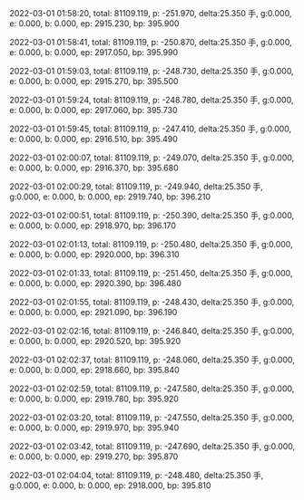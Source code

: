 2022-03-01 01:58:20, total: 81109.119, p: -251.970, delta:25.350 手, g:0.000, e: 0.000, b: 0.000, ep: 2915.230, bp: 395.900

2022-03-01 01:58:41, total: 81109.119, p: -250.870, delta:25.350 手, g:0.000, e: 0.000, b: 0.000, ep: 2917.050, bp: 395.990

2022-03-01 01:59:03, total: 81109.119, p: -248.730, delta:25.350 手, g:0.000, e: 0.000, b: 0.000, ep: 2915.270, bp: 395.500

2022-03-01 01:59:24, total: 81109.119, p: -248.780, delta:25.350 手, g:0.000, e: 0.000, b: 0.000, ep: 2917.060, bp: 395.730

2022-03-01 01:59:45, total: 81109.119, p: -247.410, delta:25.350 手, g:0.000, e: 0.000, b: 0.000, ep: 2916.510, bp: 395.490

2022-03-01 02:00:07, total: 81109.119, p: -249.070, delta:25.350 手, g:0.000, e: 0.000, b: 0.000, ep: 2916.370, bp: 395.680

2022-03-01 02:00:29, total: 81109.119, p: -249.940, delta:25.350 手, g:0.000, e: 0.000, b: 0.000, ep: 2919.740, bp: 396.210

2022-03-01 02:00:51, total: 81109.119, p: -250.390, delta:25.350 手, g:0.000, e: 0.000, b: 0.000, ep: 2918.970, bp: 396.170

2022-03-01 02:01:13, total: 81109.119, p: -250.480, delta:25.350 手, g:0.000, e: 0.000, b: 0.000, ep: 2920.000, bp: 396.310

2022-03-01 02:01:33, total: 81109.119, p: -251.450, delta:25.350 手, g:0.000, e: 0.000, b: 0.000, ep: 2920.390, bp: 396.480

2022-03-01 02:01:55, total: 81109.119, p: -248.430, delta:25.350 手, g:0.000, e: 0.000, b: 0.000, ep: 2921.090, bp: 396.190

2022-03-01 02:02:16, total: 81109.119, p: -246.840, delta:25.350 手, g:0.000, e: 0.000, b: 0.000, ep: 2920.520, bp: 395.920

2022-03-01 02:02:37, total: 81109.119, p: -248.060, delta:25.350 手, g:0.000, e: 0.000, b: 0.000, ep: 2918.660, bp: 395.840

2022-03-01 02:02:59, total: 81109.119, p: -247.580, delta:25.350 手, g:0.000, e: 0.000, b: 0.000, ep: 2919.780, bp: 395.920

2022-03-01 02:03:20, total: 81109.119, p: -247.550, delta:25.350 手, g:0.000, e: 0.000, b: 0.000, ep: 2919.970, bp: 395.940

2022-03-01 02:03:42, total: 81109.119, p: -247.690, delta:25.350 手, g:0.000, e: 0.000, b: 0.000, ep: 2919.270, bp: 395.870

2022-03-01 02:04:04, total: 81109.119, p: -248.480, delta:25.350 手, g:0.000, e: 0.000, b: 0.000, ep: 2918.000, bp: 395.810